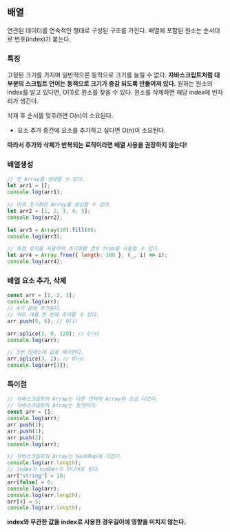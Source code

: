 ## 배열

연관된 데이터를 연속적인 형태로 구성된 구조를 가진다.
배열에 포함된 원소는 순서대로 번호(index)가 붙는다.

### 특징

고정된 크기를 가지며 일반적으론 동적으로 크기를 늘릴 수 없다.
**자바스크립트처럼 대부분의 스크립트 언어는 동적으로 크기가 증감 되도록 만들어져 있다.**
원하는 원소의 index를 알고 있다면, O(1)로 원소를 찾을 수 있다.
원소를 삭제하면 해당 index에 빈자리가 생긴다.

삭제 후 순서를 맞추려면 O(n)이 소요된다.

- 요소 추가
  중간에 요소를 추가하고 싶다면 O(n)이 소요된다.

**따라서 추가와 삭제가 반복되는 로직이라면 배열 사용을 권장하지 않는다!**

### 배열생성

```jsx
// 빈 Array를 생성할 수 있다.
let arr1 = [];
console.log(arr1);

// 미리 초기화된 Array를 생성할 수 있다.
let arr2 = [1, 2, 3, 4, 5];
console.log(arr2);

let arr3 = Array(10).fill(0);
console.log(arr3);

// 특정 로직을 사용하여 초기화할 경우 from을 사용할 수 있다.
let arr4 = Array.from({ length: 100 }, (_, i) => i);
console.log(arr4);
```

### 배열 요소 추가, 삭제

```jsx
const arr = [1, 2, 3];
console.log(arr);
// 4가 끝에 추가된다.
// 여러 개를 한 번에 추가할 수 있다.
arr.push(5, 6); // O(1)

arr.splice(3, 0, 128); // O(n)
console.log(arr);

// 3번 인덱스에 값을 제거한다.
arr.splice(3, 1); // O(n)
console.log(arr[3]);
```

### 특이점

```jsx
// 자바스크립트의 Array는 다른 언어의 Array와 조금 다르다.
// 자바스크립트의 Array는 동적이다.
const arr = [];
console.log(arr);
arr.push(1);
arr.push(1);
arr.push(2);
console.log(arr);

// 자바스크립트의 Array는 HashMap에 가깝다.
console.log(arr.length);
// index가 number가 아니어도 된다.
arr["string"] = 10;
arr[false] = 0;
console.log(arr);
console.log(arr.length);
arr[4] = 5;
console.log(arr.length);
```

**index와 무관한 값을 index로 사용한 경우길이에 영향을 미치지 않는다.**

